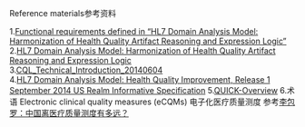 Reference materials参考资料


1.[Functional requirements defined in “HL7 Domain Analysis Model: Harmonization of Health Quality Artifact Reasoning and Expression Logic”](http://www.hl7.org/implement/standards/product_brief.cfm?product_id=359)         
2.[HL7 Domain Analysis Model: Harmonization of Health Quality Artifact Reasoning and Expression Logic](HL7_DAM_HARMON_HQAREL_INFORM_R1_2014MAY.pdf)       
3.[CQL_Technical_Introduction_20140604](CQL_Technical_Introduction_20140604.pptx)                 
4.[HL7 Domain Analysis Model: Health Quality Improvement, Release 1 September 2014 US Realm Informative Specification](HL7_DAM_HQUAL_R1_I1_2014Aug-Pub_20141008.docx)
5.[QUICK-Overview](QUICK-Overview.docx)
6.术语
Electronic clinical quality measures (eCQMs)   电子化医疗质量测度 参考[李包罗：中国离医疗质量测度有多远？](http://news.hc3i.cn/art/201211/22061.htm)

